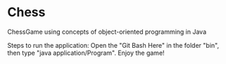 # Chess
ChessGame using concepts of object-oriented programming in Java

Steps to run the application: Open the "Git Bash Here" in the folder "bin", then type "java application/Program". Enjoy the game!
